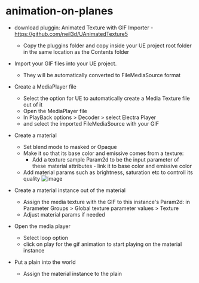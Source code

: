 # animation-on-planes

- download pluggin: Animated Texture with GIF Importer - https://github.com/neil3d/UAnimatedTexture5 
  - Copy the pluggins folder and copy inside your UE project root folder in the same location as the Contents folder

- Import your GIF files into your UE project.
  - They will be automatically converted to FileMediaSource format
 
- Create a MediaPlayer file
  - Select the option for UE to automatically create a Media Texture file out of it
  - Open the MediaPlayer file
  - In PlayBack options > Decoder > select Electra Player
  - and select the imported FileMediaSource with your GIF
  
- Create a material
  - Set blend mode to masked or Opaque
  - Make it so that its base color and emissive comes from a texture:
    - Add a texture sample Param2d to be the input parameter of these material attributes - link it to base color and emissive color
  - Add material params such as brightness, saturation etc to controll its quality
![image](https://github.com/marcelpatrick/animation-on-planes/assets/12215115/1977de84-4a1d-4172-9a5f-da6dd6311dd4)

- Create a material instance out of the material
  - Assign the media texture with the GIF to this instance's Param2d: in Parameter Groups > Global texture parameter values > Texture
  - Adjust material params if needed
 
- Open the media player
  - Select loop option
  - click on play for the gif animation to start playing on the material instance

- Put a plain into the world
  - Assign the material instance to the plain
  
